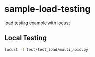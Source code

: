 # sample-load-testing
load testing example with locust

## Local Testing

```bash
locust -f test/test_load/multi_apis.py
```